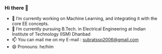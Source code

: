 ### Hi there 👋

- 🔭 I’m currently working on Machine Learning, and integrating it with the core EE concepts.
- 🌱 I’m currently pursuing B.Tech. in Electrical Engineering at Indian Institute of Technology (ISM) Dhanbad
- 📫 You can mail me on my E-mail : subratssp2006@gmail.com
- 😄 Pronouns: he/him
